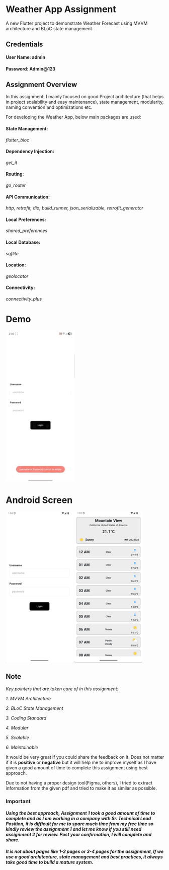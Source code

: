 # Weather App Assignment
A new Flutter project to demonstrate Weather Forecast using MVVM architecture
and BLoC state management.

## **Credentials**
#### User Name: admin
#### Password: Admin@123

## **Assignment Overview**
In this assignment, I mainly focused on good Project architecture (that helps in project scalability and easy maintenance), state management, modularity, naming convention and optimizations etc.

For developing the Weather App, below main packages are used:
#### **State Management**:
*flutter_bloc*

#### **Dependency Injection**:
*get_it*

#### **Routing**:
*go_router*

#### **API Communication**:
*http, retrofit, dio, build_runner, json_serializable, retrofit_generator*

#### **Local Preferences**:
*shared_preferences*

#### **Local Database**:
*sqflite*

#### **Location**:
*geolocator*

#### **Connectivity**:
*connectivity_plus*


# Demo
<img height="480px" width="220px" src="https://github.com/TheFlutterCommunity/weather_app/blob/main/demo/gif/weather-app-demo.gif?raw=true"/> 


# Android Screen
<img height="480px" src="https://github.com/TheFlutterCommunity/weather_app/blob/main/demo/android/sign-in.png?raw=true"/> 
<img height="480px" src="https://github.com/TheFlutterCommunity/weather_app/blob/main/demo/android/weather-forecast.png?raw=true"/> 


## Note

*Key pointers that are taken care of in this assignment:*

*1. MVVM Architecture*

*2. BLoC State Management*

*3. Coding Standard*

*4. Modular*

*5. Scalable*

*6. Maintainable*

It would be very great if you could share the feedback on it. Does not matter if it is **positive** or **negative** but it will help me to improve myself 
as I have given a good amount of time to complete this assignment using best approach.

Due to not having a proper design tool(Figma, others), I tried to extract information from the given pdf and tried to make it as similar as possible. 


### Important

#### *Using the best approach, Assignment 1 took a good amount of time to complete and as I am working in a company with Sr. Technical Lead Position, it is difficult for me to spare much time from my free time so kindly review the assignment 1 and let me know if you still need assignment 2 for review. Post your confirmation, I will complete and share.* 

#### *It is not about pages like 1-2 pages or 3-4 pages for the assignment, If we use a good architecture, state management and best practices, it always take good time to build a mature system.*
